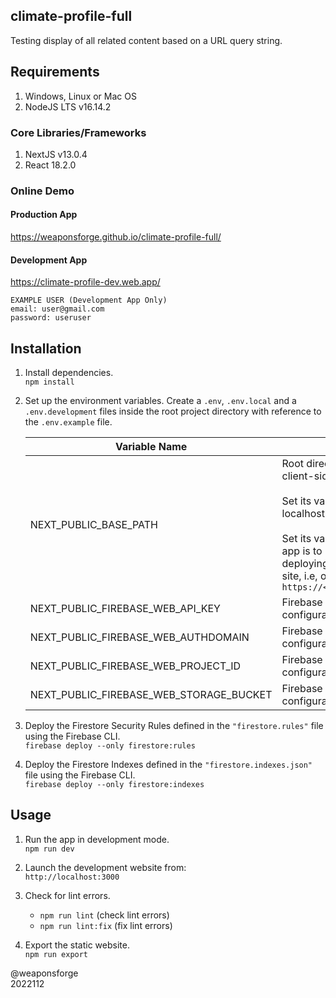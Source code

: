 ## climate-profile-full

Testing display of all related content based on a URL query string.

## Requirements

1. Windows, Linux or Mac OS
2. NodeJS LTS v16.14.2

### Core Libraries/Frameworks

1. NextJS v13.0.4
2. React 18.2.0

### Online Demo

#### Production App
https://weaponsforge.github.io/climate-profile-full/

#### Development App
https://climate-profile-dev.web.app/

```
EXAMPLE USER (Development App Only)
email: user@gmail.com
password: useruser
```

## Installation

1. Install dependencies.<br>
`npm install`

2. Set up the environment variables. Create a `.env`, `.env.local` and a `.env.development` files inside the root project directory with reference to the `.env.example` file.<br>

   | Variable Name                           | Description                                                                                                                                                                                                                                                                                                                                                                                                                                                                 |
   | --------------------------------------- | --------------------------------------------------------------------------------------------------------------------------------------------------------------------------------------------------------------------------------------------------------------------------------------------------------------------------------------------------------------------------------------------------------------------------------------------------------------------------- |
   | NEXT_PUBLIC_BASE_PATH                   | Root directory path name that NextJS uses for assets, media and client-side routing for the app.<br><br>Set its value to blank `''` when working on development mode in localhost.<br><br>Set its value to the sub-directory name where the exported NextJS app is to be deployed, i.e. `/<YOUR_REPOSITORY_NAME>` when<br> deploying on a repository (sub-directory) of a root GitHub Pages site, i.e, on `https://<YOUR_GITHUB_USERNAME>.github.io/<YOUR_REPOSITORY_NAME>` |
   | NEXT_PUBLIC_FIREBASE_WEB_API_KEY        | Firebase web API key from the Firebase Project Settings configuration file.                                                                                                                                                                                                                                                                                                                                                                                                 |
   | NEXT_PUBLIC_FIREBASE_WEB_AUTHDOMAIN     | Firebase web auth domain key from the Firebase Project Settings configuration file.                                                                                                                                                                                                                                                                                                                                                                                         |
   | NEXT_PUBLIC_FIREBASE_WEB_PROJECT_ID     | Firebase web project ID from the Firebase Project Settings configuration file.                                                                                                                                                                                                                                                                                                                                                                                              |
   | NEXT_PUBLIC_FIREBASE_WEB_STORAGE_BUCKET | Firebase web storage bucket key from the Firebase Project Settings configuration file.                                                                                                                                                                                                                                                                                                                                                                                      |

3. Deploy the Firestore Security Rules defined in the `"firestore.rules"` file using the Firebase CLI.<br>
`firebase deploy --only firestore:rules`

4. Deploy the Firestore Indexes defined in the `"firestore.indexes.json"` file using the Firebase CLI.<br>
`firebase deploy --only firestore:indexes`

## Usage

1. Run the app in development mode.<br>
`npm run dev`

2. Launch the development website from:<br>
`http://localhost:3000`

3. Check for lint errors.
   - `npm run lint` (check lint errors)
   - `npm run lint:fix` (fix lint errors)

4. Export the static website.<br>
`npm run export`

@weaponsforge<br>
2022112
